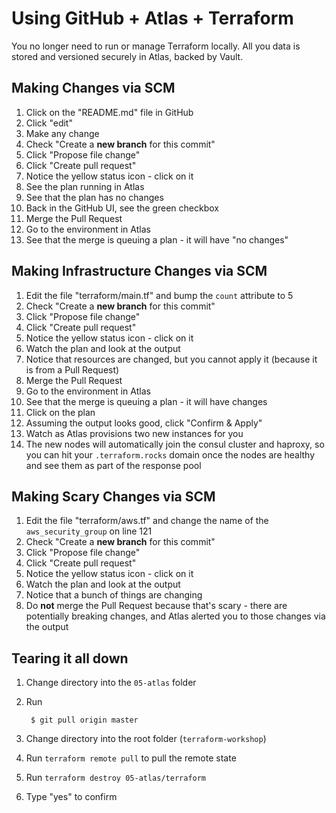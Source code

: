 Using GitHub + Atlas + Terraform
================================
You no longer need to run or manage Terraform locally. All you data is stored
and versioned securely in Atlas, backed by Vault.


Making Changes via SCM
----------------------
1. Click on the "README.md" file in GitHub
1. Click "edit"
1. Make any change
1. Check "Create a **new branch** for this commit"
1. Click "Propose file change"
1. Click "Create pull request"
1. Notice the yellow status icon - click on it
1. See the plan running in Atlas
1. See that the plan has no changes
1. Back in the GitHub UI, see the green checkbox
1. Merge the Pull Request
1. Go to the environment in Atlas
1. See that the merge is queuing a plan - it will have "no changes"


Making Infrastructure Changes via SCM
-------------------------------------
1. Edit the file "terraform/main.tf" and bump the `count` attribute to 5
1. Check "Create a **new branch** for this commit"
1. Click "Propose file change"
1. Click "Create pull request"
1. Notice the yellow status icon - click on it
1. Watch the plan and look at the output
1. Notice that resources are changed, but you cannot apply it (because it is
  from a Pull Request)
1. Merge the Pull Request
1. Go to the environment in Atlas
1. See that the merge is queuing a plan - it will have changes
1. Click on the plan
1. Assuming the output looks good, click "Confirm & Apply"
1. Watch as Atlas provisions two new instances for you
1. The new nodes will automatically join the consul cluster and haproxy, so you
  can hit your `.terraform.rocks` domain once the nodes are healthy and see them
  as part of the response pool


Making Scary Changes via SCM
----------------------------
1. Edit the file "terraform/aws.tf" and change the name of the
  `aws_security_group` on line 121
1. Check "Create a **new branch** for this commit"
1. Click "Propose file change"
1. Click "Create pull request"
1. Notice the yellow status icon - click on it
1. Watch the plan and look at the output
1. Notice that a bunch of things are changing
1. Do **not** merge the Pull Request because that's scary - there are
  potentially breaking changes, and Atlas alerted you to those changes via the
  output


Tearing it all down
-------------------
1. Change directory into the `05-atlas` folder
1. Run

        $ git pull origin master

1. Change directory into the root folder (`terraform-workshop`)
1. Run `terraform remote pull` to pull the remote state
1. Run `terraform destroy 05-atlas/terraform`
1. Type "yes" to confirm
